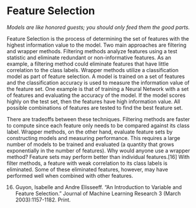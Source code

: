 Feature Selection
=================
*Models are like honored guests; you should only feed them the good parts.*

Feature Selection is the process of determining the set of features with the highest information value to the model. Two main approaches are filtering and wrapper methods. Filtering methods analyze features using a test statistic and eliminate redundant or non-informative features. As an example, a filtering method could eliminate features that have little correlation to the class labels. Wrapper methods utilize a classification model as part of feature selection. A model is trained on a set of features and the classification accuracy is used to measure the information value of the feature set. One example is that of training a Neural Network with a set of features and evaluating the accuracy of the model. If the model scores highly on the test set, then the features have high information value. All possible combinations of features are tested to find the best feature set. 

There are tradeoffs between these techniques. Filtering methods are faster to compute since each feature only needs to be compared against its class label. Wrapper methods, on the other hand, evaluate feature sets by constructing models and measuring performance. This requires a large number of models to be trained and evaluated (a quantity that grows exponentially in the number of features). Why would anyone use a wrapper method? Feature sets may perform better than individual features.[16] With filter methods, a feature with weak correlation to its class labels is eliminated. Some of these eliminated features, however, may have performed well when combined with other features.

16. Guyon, Isabelle and Andre Elisseeff. “An Introduction to Variable and Feature Selection.” Journal of Machine Learning Research 3 (March 2003):1157-1182. Print.
